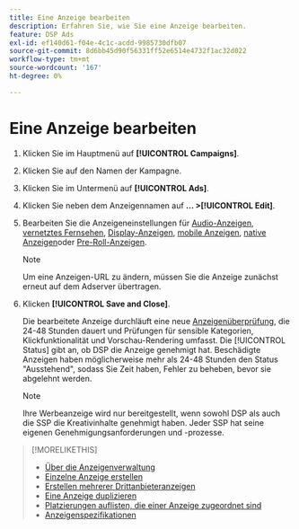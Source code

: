 ```yaml
---
title: Eine Anzeige bearbeiten
description: Erfahren Sie, wie Sie eine Anzeige bearbeiten.
feature: DSP Ads
exl-id: ef140d61-f04e-4c1c-acdd-9985730dfb07
source-git-commit: 8d6bb45d90f56331ff52e6514e4732f1ac32d022
workflow-type: tm+mt
source-wordcount: '167'
ht-degree: 0%

---
```


# Eine Anzeige bearbeiten

1. Klicken Sie im Hauptmenü auf **[!UICONTROL Campaigns]**.
1. Klicken Sie auf den Namen der Kampagne.
1. Klicken Sie im Untermenü auf **[!UICONTROL Ads]**.
1. Klicken Sie neben dem Anzeigennamen auf  **... >[!UICONTROL Edit]**.
1. Bearbeiten Sie die Anzeigeneinstellungen für [Audio-Anzeigen](ad-settings-audio.md), [vernetztes Fernsehen](ad-settings-connected-tv.md), [Display-Anzeigen](ad-settings-display.md), [mobile Anzeigen](ad-settings-mobile.md), [native Anzeigen](ad-settings-native.md)oder [Pre-Roll-Anzeigen](ad-settings-pre-roll.md).

   >[!NOTE]
   >
   >Um eine Anzeigen-URL zu ändern, müssen Sie die Anzeige zunächst erneut auf dem Adserver übertragen.

1. Klicken **[!UICONTROL Save and Close]**.

   Die bearbeitete Anzeige durchläuft eine neue [Anzeigenüberprüfung](ad-about.md), die 24-48 Stunden dauert und Prüfungen für sensible Kategorien, Klickfunktionalität und Vorschau-Rendering umfasst. Die [!UICONTROL Status] gibt an, ob DSP die Anzeige genehmigt hat. Beschädigte Anzeigen haben möglicherweise mehr als 24-48 Stunden den Status &quot;Ausstehend&quot;, sodass Sie Zeit haben, Fehler zu beheben, bevor sie abgelehnt werden.

   >[!NOTE]
   >
   >Ihre Werbeanzeige wird nur bereitgestellt, wenn sowohl DSP als auch die SSP die Kreativinhalte genehmigt haben. Jeder SSP hat seine eigenen Genehmigungsanforderungen und -prozesse.

>[!MORELIKETHIS]
>
>* [Über die Anzeigenverwaltung](ad-about.md)
>* [Einzelne Anzeige erstellen](ad-create.md)
>* [Erstellen mehrerer Drittanbieteranzeigen](ad-create-multiple.md)
>* [Eine Anzeige duplizieren](ad-duplicate.md)
>* [Platzierungen auflisten, die einer Anzeige zugeordnet sind](ad-list-placements.md)
>* [Anzeigenspezifikationen](/help/dsp/assets/ad-specs.pdf)

